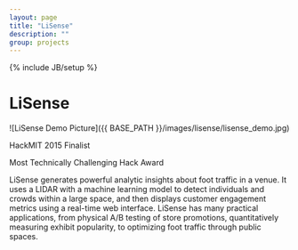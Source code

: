 ```yaml
---
layout: page
title: "LiSense"
description: ""
group: projects
---
```

{% include JB/setup %}

LiSense
=======

![LiSense Demo Picture]({{ BASE_PATH }}/images/lisense/lisense_demo.jpg)

HackMIT 2015 Finalist

Most Technically Challenging Hack Award

LiSense generates powerful analytic insights about foot traffic in a venue. It uses a LIDAR with a machine learning model to detect individuals and crowds within a large space, and then displays customer engagement metrics using a real-time web interface. LiSense has many practical applications, from physical A/B testing of store promotions, quantitatively measuring exhibit popularity, to optimizing foot traffic through public spaces.


